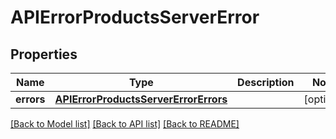 # APIErrorProductsServerError

## Properties
Name | Type | Description | Notes
------------ | ------------- | ------------- | -------------
**errors** | [**APIErrorProductsServerErrorErrors**](APIErrorProductsServerErrorErrors.md) |  | [optional] 

[[Back to Model list]](../README.md#documentation-for-models) [[Back to API list]](../README.md#documentation-for-api-endpoints) [[Back to README]](../README.md)

